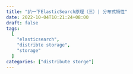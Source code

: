 ```yaml
---
title: "扒一下ElasticSearch原理（三）| 分布式特性"
date: 2022-10-04T10:21:24+08:00
draft: false
tags:
  [
    "elasticsearch",
    "distribte storage",
    "storage"
  ]
categories: ["distribute storge"]
---
```




